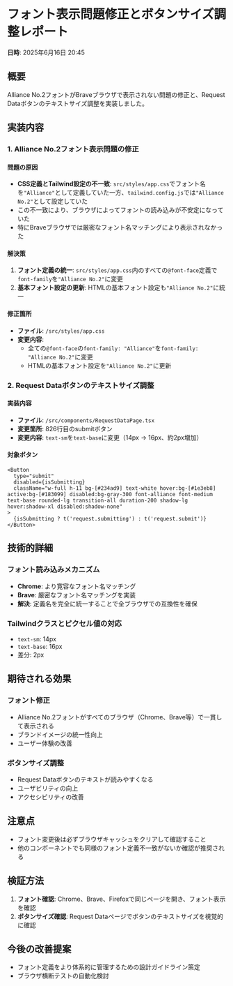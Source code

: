 # フォント表示問題修正とボタンサイズ調整レポート

**日時**: 2025年6月16日 20:45

## 概要
Alliance No.2フォントがBraveブラウザで表示されない問題の修正と、Request Dataボタンのテキストサイズ調整を実装しました。

## 実装内容

### 1. Alliance No.2フォント表示問題の修正

#### 問題の原因
- **CSS定義とTailwind設定の不一致**: `src/styles/app.css`でフォント名を`"Alliance"`として定義していた一方、`tailwind.config.js`では`"Alliance No.2"`として設定していた
- この不一致により、ブラウザによってフォントの読み込みが不安定になっていた
- 特にBraveブラウザでは厳密なフォント名マッチングにより表示されなかった

#### 解決策
1. **フォント定義の統一**: `src/styles/app.css`内のすべての`@font-face`定義で`font-family`を`"Alliance No.2"`に変更
2. **基本フォント設定の更新**: HTMLの基本フォント設定も`"Alliance No.2"`に統一

#### 修正箇所
- **ファイル**: `/src/styles/app.css`
- **変更内容**:
  - 全ての`@font-face`の`font-family: "Alliance"`を`font-family: "Alliance No.2"`に変更
  - HTMLの基本フォント設定を`"Alliance No.2"`に更新

### 2. Request Dataボタンのテキストサイズ調整

#### 実装内容
- **ファイル**: `/src/components/RequestDataPage.tsx`
- **変更箇所**: 826行目のsubmitボタン
- **変更内容**: `text-sm`を`text-base`に変更（14px → 16px、約2px増加）

#### 対象ボタン
```tsx
<Button
  type="submit"
  disabled={isSubmitting}
  className="w-full h-11 bg-[#234ad9] text-white hover:bg-[#1e3eb8] active:bg-[#183099] disabled:bg-gray-300 font-alliance font-medium text-base rounded-lg transition-all duration-200 shadow-lg hover:shadow-xl disabled:shadow-none"
>
  {isSubmitting ? t('request.submitting') : t('request.submit')}
</Button>
```

## 技術的詳細

### フォント読み込みメカニズム
- **Chrome**: より寛容なフォント名マッチング
- **Brave**: 厳密なフォント名マッチングを実装
- **解決**: 定義名を完全に統一することで全ブラウザでの互換性を確保

### Tailwindクラスとピクセル値の対応
- `text-sm`: 14px
- `text-base`: 16px
- 差分: 2px

## 期待される効果

### フォント修正
- Alliance No.2フォントがすべてのブラウザ（Chrome、Brave等）で一貫して表示される
- ブランドイメージの統一性向上
- ユーザー体験の改善

### ボタンサイズ調整
- Request Dataボタンのテキストが読みやすくなる
- ユーザビリティの向上
- アクセシビリティの改善

## 注意点
- フォント変更後は必ずブラウザキャッシュをクリアして確認すること
- 他のコンポーネントでも同様のフォント定義不一致がないか確認が推奨される

## 検証方法
1. **フォント確認**: Chrome、Brave、Firefoxで同じページを開き、フォント表示を確認
2. **ボタンサイズ確認**: Request Dataページでボタンのテキストサイズを視覚的に確認

## 今後の改善提案
- フォント定義をより体系的に管理するための設計ガイドライン策定
- ブラウザ横断テストの自動化検討